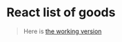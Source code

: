 # React list of goods

> Here is [the working version](https://ionshive.github.io/react_list-of-goods-js/)
